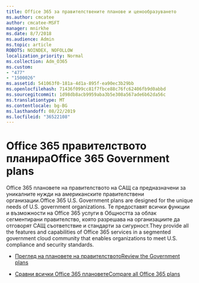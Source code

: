 ```yaml
---
title: Office 365 за правителствените планове и ценообразуването
ms.author: cmcatee
author: cmcatee-MSFT
manager: mnirkhe
ms.date: 8/7/2018
ms.audience: Admin
ms.topic: article
ROBOTS: NOINDEX, NOFOLLOW
localization_priority: Normal
ms.collection: Adm_O365
ms.custom:
- "477"
- "1500026"
ms.assetid: 541063f0-181a-4d1a-895f-ea90ec3b29bb
ms.openlocfilehash: 71436f099cc81f7fbce88c76fc62406fb9d0abbd
ms.sourcegitcommit: 1d98db8acb9959aba3b5e308a567ade6b62da56c
ms.translationtype: MT
ms.contentlocale: bg-BG
ms.lasthandoff: 08/22/2019
ms.locfileid: "36522108"
---
```

# <a name="office-365-government-plans"></a><span data-ttu-id="36c65-102">Office 365 правителството планира</span><span class="sxs-lookup"><span data-stu-id="36c65-102">Office 365 Government plans</span></span>

<span data-ttu-id="36c65-103">Office 365 плановете на правителството на САЩ са предназначени за уникалните нужди на американските правителствени организации.</span><span class="sxs-lookup"><span data-stu-id="36c65-103">Office 365 U.S. Government plans are designed for the unique needs of U.S. government organizations.</span></span> <span data-ttu-id="36c65-104">Те предоставят всички функции и възможности на Office 365 услуги в Общността за облак сегментирани правителство, която разрешава на организациите да отговорят САЩ съответствие и стандарти за сигурност.</span><span class="sxs-lookup"><span data-stu-id="36c65-104">They provide all the features and capabilities of Office 365 services in a segmented government cloud community that enables organizations to meet U.S. compliance and security standards.</span></span>
  
- [<span data-ttu-id="36c65-105">Преглед на плановете на правителството</span><span class="sxs-lookup"><span data-stu-id="36c65-105">Review the Government plans</span></span>](https://products.office.com/government/compare-office-365-government-plans)

- [<span data-ttu-id="36c65-106">Сравни всички Office 365 плановете</span><span class="sxs-lookup"><span data-stu-id="36c65-106">Compare all Office 365 plans</span></span>](https://products.office.com/business/compare-more-office-365-for-business-plans)
